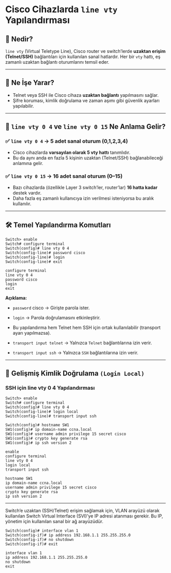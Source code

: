 # Cisco Cihazlarda `line vty` Yapılandırması

## 📌 Nedir?

`line vty` (Virtual Teletype Line), Cisco router ve switch’lerde **uzaktan erişim (Telnet/SSH)** bağlantıları için kullanılan sanal hatlardır. Her bir `vty` hattı, eş zamanlı uzaktan bağlantı oturumlarını temsil eder.

---

## 🎯 Ne İşe Yarar?

* Telnet veya SSH ile Cisco cihaza **uzaktan bağlantı** yapılmasını sağlar.
* Şifre koruması, kimlik doğrulama ve zaman aşımı gibi güvenlik ayarları yapılabilir.

---

## 🔢 `line vty 0 4` ve `line vty 0 15` Ne Anlama Gelir?

### ✅ `line vty 0 4` → **5 adet** sanal oturum (0,1,2,3,4)

* Cisco cihazlarda **varsayılan olarak 5 vty hattı** tanımlıdır.
* Bu da aynı anda en fazla 5 kişinin uzaktan (Telnet/SSH) bağlanabileceği anlamına gelir.

### ✅ `line vty 0 15` → **16 adet** sanal oturum (0–15)

* Bazı cihazlarda (özellikle Layer 3 switch’ler, router’lar) **16 hatta kadar** destek vardır.
* Daha fazla eş zamanlı kullanıcıya izin verilmesi isteniyorsa bu aralık kullanılır.

---

## 🛠 Temel Yapılandırma Komutları


```
Switch> enable
Switch# configure terminal
Switch(config)# line vty 0 4
Switch(config-line)# password cisco
Switch(config-line)# login
Switch(config-line)# exit
```

```
configure terminal
line vty 0 4
password cisco
login
exit
```

**Açıklama:**

- `password` cisco → Girişte parola ister.

- `login` → Parola doğrulamasını etkinleştirir.

- Bu yapılandırma hem Telnet hem SSH için ortak kullanılabilir (transport ayarı yapılmazsa).

- `transport input telnet` → Yalnızca `Telnet` bağlantılarına izin verir.

- `transport input ssh` → Yalnızca `SSH` bağlantılarına izin verir.

---

## 🔐 Gelişmiş Kimlik Doğrulama `(Login Local)`

### SSH için line vty 0 4 Yapılandırması

```
Switch> enable
Switch# configure terminal
Switch(config)# line vty 0 4
Switch(config-line)# login local
Switch(config-line)# transport input ssh

Switch(config)# hostname SW1
SW1(config)# ip domain-name ccna.local
SW1(config)# username admin privilege 15 secret cisco
SW1(config)# crypto key generate rsa
SW1(config)# ip ssh version 2

```

```
enable
configure terminal
line vty 0 4
login local
transport input ssh

hostname SW1
ip domain-name ccna.local
username admin privilege 15 secret cisco
crypto key generate rsa
ip ssh version 2

```

---

Switch’e uzaktan (SSH/Telnet) erişim sağlamak için, VLAN arayüzü olarak kullanılan Switch Virtual Interface (SVI)’ye IP adresi atanması gerekir. Bu IP, yönetim için kullanılan sanal bir ağ arayüzüdür.

```
Switch(config)# interface vlan 1
Switch(config-if)# ip address 192.168.1.1 255.255.255.0
Switch(config-if)# no shutdown
Switch(config-if)# exit
```

```
interface vlan 1
ip address 192.168.1.1 255.255.255.0
no shutdown
exit
```